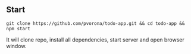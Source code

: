 Start
--

```git clone https://github.com/pvorona/todo-app.git && cd todo-app && npm start```

It will clone repo, install all dependencies, start server and open browser window.